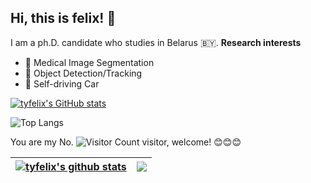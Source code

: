 ## Hi, this is felix! 👋

<!--
**tyjcbzd/tyjcbzd** is a ✨ _special_ ✨ repository because its `README.md` (this file) appears on your GitHub profile.

Here are some ideas to get you started:
- 🔭 I’m currently working on ...
- 🌱 I’m currently learning ...
- 👯 I’m looking to collaborate on ...
- 🤔 I’m looking for help with ...
- 💬 Ask me about ...
- 📫 How to reach me: ...
- 😄 Pronouns: ...
- ⚡ Fun fact: ...
-->

I am a ph.D. candidate who studies in Belarus 🇧🇾.
**Research interests**
- 🏥 Medical Image Segmentation 
- 📸 Object Detection/Tracking 
- 🚗 Self-driving Car 

[![tyfelix's GitHub stats](https://github-readme-stats.vercel.app/api?username=tyjcbzd&show_icons=true&theme=panda)](https://github.com/anuraghazra/github-readme-stats)

![Top Langs](https://github-readme-stats.vercel.app/api/top-langs/?username=tyjcbzd&layout=compact&theme=tokyonight)


You are my No. ![Visitor Count](https://profile-counter.glitch.me/tyjcbzd/count.svg) visitor, welcome! :blush::blush::blush:

| <a href="https://github.com/anuraghazra/github-readme-stats"><img align="center" src="https://github-readme-stats.vercel.app/api?username=tyjcbzd&show_icons=true&include_all_commits=true&theme=panda&hide_border=true" alt="tyfelix's github stats" /></a> | <a href="https://github.com/anuraghazra/github-readme-stats"><img align="center" src="https://github-readme-stats.vercel.app/api/top-langs/?username=tyjcbzd&layout=compact&theme=panda&hide_border=true" /></a> |
| ------------- | ------------- |
